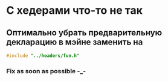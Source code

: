 # C хедерами что-то не так
## Оптимально убрать предварительную декларацию в мэйне заменить на 
```c
#include "../headers/fun.h"
```
### Fix as soon as possible -_-